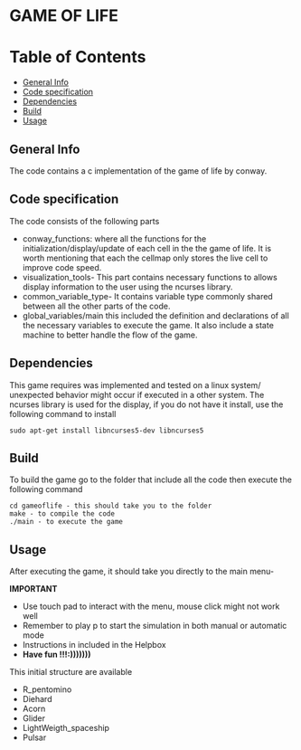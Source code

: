 # GAME OF LIFE

# Table of Contents
* [General Info](#General-info)
* [Code specification](#Code-specification)
* [Dependencies](#Dependencies)
* [Build](#Build)
* [Usage](#Usage)


## General Info
The code contains a c implementation of the game of life by conway.
## Code specification
The code consists of the following parts
- conway_functions: where all the functions for the initialization/display/update of each cell in the the game of life. It is worth mentioning that each the cellmap only stores the live cell to improve code speed.
- visualization_tools- This part contains necessary functions to allows display information to the user using the ncurses library.
- common_variable_type- It contains variable type commonly shared between all the other parts of the code.
- global_variables/main this included the definition and declarations of all the necessary variables to execute the game. It also include a state machine to better handle the flow of the game.
## Dependencies
This game requires was implemented  and tested on a linux system/ unexpected behavior might occur if executed in a other system.
The ncurses library is used for the display, if you do not have it install, use the following command to install
```
sudo apt-get install libncurses5-dev libncurses5
```
## Build
To build the game go to the folder that include all the code then execute the following command
```
cd gameoflife - this should take you to the folder
make - to compile the code
./main - to execute the game
```

## Usage
After executing the game, it should take you directly to the main menu-

 **IMPORTANT**
 - Use touch pad to interact with the menu, mouse click might not work well
 - Remember to play p to start the simulation in both manual or automatic mode
 - Instructions in included in the Helpbox
 - **Have fun !!!:)))))))**

 This initial structure are available
- R_pentomino
- Diehard
- Acorn
- Glider
- LightWeigth_spaceship
- Pulsar
